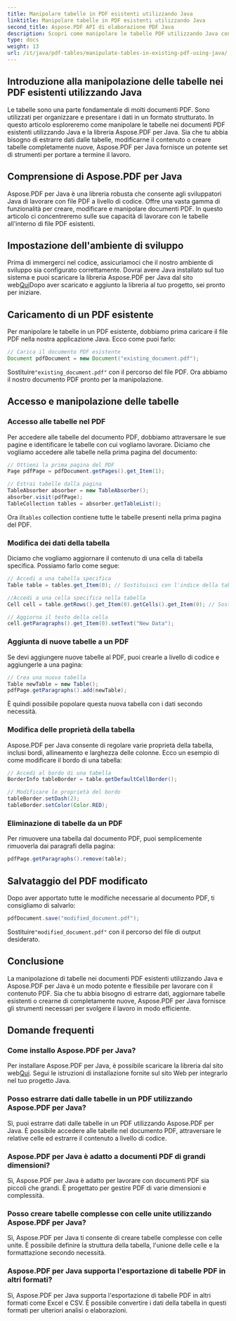 ```yaml
---
title: Manipolare tabelle in PDF esistenti utilizzando Java
linktitle: Manipolare tabelle in PDF esistenti utilizzando Java
second_title: Aspose.PDF API di elaborazione PDF Java
description: Scopri come manipolare le tabelle PDF utilizzando Java con Aspose.PDF per Java. Questa guida passo passo copre l'estrazione, la modifica e altro ancora delle tabelle per una gestione efficace dei PDF.
type: docs
weight: 13
url: /it/java/pdf-tables/manipulate-tables-in-existing-pdf-using-java/
---
```


## Introduzione alla manipolazione delle tabelle nei PDF esistenti utilizzando Java

Le tabelle sono una parte fondamentale di molti documenti PDF. Sono utilizzati per organizzare e presentare i dati in un formato strutturato. In questo articolo esploreremo come manipolare le tabelle nei documenti PDF esistenti utilizzando Java e la libreria Aspose.PDF per Java. Sia che tu abbia bisogno di estrarre dati dalle tabelle, modificarne il contenuto o creare tabelle completamente nuove, Aspose.PDF per Java fornisce un potente set di strumenti per portare a termine il lavoro.

## Comprensione di Aspose.PDF per Java

Aspose.PDF per Java è una libreria robusta che consente agli sviluppatori Java di lavorare con file PDF a livello di codice. Offre una vasta gamma di funzionalità per creare, modificare e manipolare documenti PDF. In questo articolo ci concentreremo sulle sue capacità di lavorare con le tabelle all'interno di file PDF esistenti.

## Impostazione dell'ambiente di sviluppo

 Prima di immergerci nel codice, assicuriamoci che il nostro ambiente di sviluppo sia configurato correttamente. Dovrai avere Java installato sul tuo sistema e puoi scaricare la libreria Aspose.PDF per Java dal sito web[Qui](https://releases.aspose.com/pdf/java/)Dopo aver scaricato e aggiunto la libreria al tuo progetto, sei pronto per iniziare.

## Caricamento di un PDF esistente

Per manipolare le tabelle in un PDF esistente, dobbiamo prima caricare il file PDF nella nostra applicazione Java. Ecco come puoi farlo:

```java
// Carica il documento PDF esistente
Document pdfDocument = new Document("existing_document.pdf");
```

 Sostituire`"existing_document.pdf"` con il percorso del file PDF. Ora abbiamo il nostro documento PDF pronto per la manipolazione.

## Accesso e manipolazione delle tabelle

### Accesso alle tabelle nel PDF

Per accedere alle tabelle del documento PDF, dobbiamo attraversare le sue pagine e identificare le tabelle con cui vogliamo lavorare. Diciamo che vogliamo accedere alle tabelle nella prima pagina del documento:

```java
// Ottieni la prima pagina del PDF
Page pdfPage = pdfDocument.getPages().get_Item(1);

// Estrai tabelle dalla pagina
TableAbsorber absorber = new TableAbsorber();
absorber.visit(pdfPage);
TableCollection tables = absorber.getTableList();
```

 Ora il`tables` collection contiene tutte le tabelle presenti nella prima pagina del PDF.

### Modifica dei dati della tabella

Diciamo che vogliamo aggiornare il contenuto di una cella di tabella specifica. Possiamo farlo come segue:

```java
// Accedi a una tabella specifica
Table table = tables.get_Item(0); // Sostituisci con l'indice della tabella desiderata

//Accedi a una cella specifica nella tabella
Cell cell = table.getRows().get_Item(0).getCells().get_Item(0); // Sostituisci con indici di riga e colonna

// Aggiorna il testo della cella
cell.getParagraphs().get_Item(0).setText("New Data");
```

### Aggiunta di nuove tabelle a un PDF

Se devi aggiungere nuove tabelle al PDF, puoi crearle a livello di codice e aggiungerle a una pagina:

```java
// Crea una nuova tabella
Table newTable = new Table();
pdfPage.getParagraphs().add(newTable);
```

È quindi possibile popolare questa nuova tabella con i dati secondo necessità.

### Modifica delle proprietà della tabella

Aspose.PDF per Java consente di regolare varie proprietà della tabella, inclusi bordi, allineamento e larghezza delle colonne. Ecco un esempio di come modificare il bordo di una tabella:

```java
// Accedi al bordo di una tabella
BorderInfo tableBorder = table.getDefaultCellBorder();

// Modificare le proprietà del bordo
tableBorder.setDash(2);
tableBorder.setColor(Color.RED);
```

### Eliminazione di tabelle da un PDF

Per rimuovere una tabella dal documento PDF, puoi semplicemente rimuoverla dai paragrafi della pagina:

```java
pdfPage.getParagraphs().remove(table);
```

## Salvataggio del PDF modificato

Dopo aver apportato tutte le modifiche necessarie al documento PDF, ti consigliamo di salvarlo:

```java
pdfDocument.save("modified_document.pdf");
```

 Sostituire`"modified_document.pdf"` con il percorso del file di output desiderato.

## Conclusione

La manipolazione di tabelle nei documenti PDF esistenti utilizzando Java e Aspose.PDF per Java è un modo potente e flessibile per lavorare con il contenuto PDF. Sia che tu abbia bisogno di estrarre dati, aggiornare tabelle esistenti o crearne di completamente nuove, Aspose.PDF per Java fornisce gli strumenti necessari per svolgere il lavoro in modo efficiente.

## Domande frequenti

### Come installo Aspose.PDF per Java?

 Per installare Aspose.PDF per Java, è possibile scaricare la libreria dal sito web[Qui](https://releases.aspose.com/pdf/java/). Segui le istruzioni di installazione fornite sul sito Web per integrarlo nel tuo progetto Java.

### Posso estrarre dati dalle tabelle in un PDF utilizzando Aspose.PDF per Java?

Sì, puoi estrarre dati dalle tabelle in un PDF utilizzando Aspose.PDF per Java. È possibile accedere alle tabelle nel documento PDF, attraversare le relative celle ed estrarre il contenuto a livello di codice.

### Aspose.PDF per Java è adatto a documenti PDF di grandi dimensioni?

Sì, Aspose.PDF per Java è adatto per lavorare con documenti PDF sia piccoli che grandi. È progettato per gestire PDF di varie dimensioni e complessità.

### Posso creare tabelle complesse con celle unite utilizzando Aspose.PDF per Java?

Sì, Aspose.PDF per Java ti consente di creare tabelle complesse con celle unite. È possibile definire la struttura della tabella, l'unione delle celle e la formattazione secondo necessità.

### Aspose.PDF per Java supporta l'esportazione di tabelle PDF in altri formati?

Sì, Aspose.PDF per Java supporta l'esportazione di tabelle PDF in altri formati come Excel e CSV. È possibile convertire i dati della tabella in questi formati per ulteriori analisi o elaborazioni.
